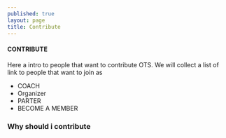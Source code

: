 ```yaml
---
published: true
layout: page
title: Contribute
---
```


#### CONTRIBUTE
Here a intro to people that want to contribute OTS.
We will collect a list of link to people that want to join as

- COACH
- Organizer
- PARTER
- BECOME A MEMBER

### Why should i contribute


